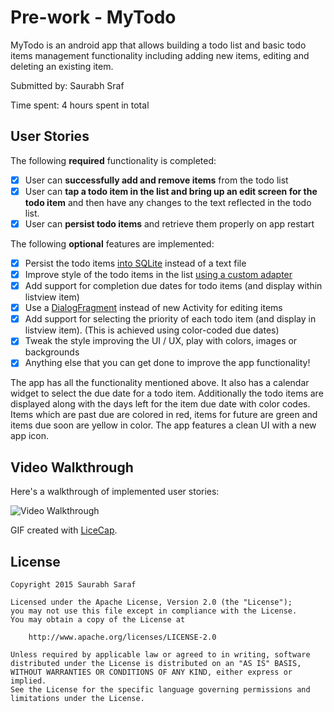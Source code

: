 # Pre-work - MyTodo

MyTodo is an android app that allows building a todo list and basic todo items management functionality including adding new items, editing and deleting an existing item.


Submitted by: Saurabh Sraf

Time spent: 4 hours spent in total

## User Stories

The following **required** functionality is completed:

* [x] User can **successfully add and remove items** from the todo list
* [x] User can **tap a todo item in the list and bring up an edit screen for the todo item** and then have any changes to the text reflected in the todo list.
* [x] User can **persist todo items** and retrieve them properly on app restart

The following **optional** features are implemented:

* [x] Persist the todo items [into SQLite](http://guides.codepath.com/android/Persisting-Data-to-the-Device#sqlite) instead of a text file
* [x] Improve style of the todo items in the list [using a custom adapter](http://guides.codepath.com/android/Using-an-ArrayAdapter-with-ListView)
* [x] Add support for completion due dates for todo items (and display within listview item)
* [x] Use a [DialogFragment](http://guides.codepath.com/android/Using-DialogFragment) instead of new Activity for editing items
* [x] Add support for selecting the priority of each todo item (and display in listview item). (This is achieved using color-coded due dates)
* [x] Tweak the style improving the UI / UX, play with colors, images or backgrounds
* [x] Anything else that you can get done to improve the app functionality!

The app has all the functionality mentioned above. It also has a calendar widget to select the due date for a todo item. Additionally the todo items are displayed along with the days left for the item due date with color codes. Items which are past due are colored in red, items for future are green and items due soon are yellow in color. The app features a clean UI with a new app icon.


## Video Walkthrough 

Here's a walkthrough of implemented user stories:

<img src='http://i.imgur.com/D7bd7Ad.gif' title='Video Walkthrough' width='' alt='Video Walkthrough' />

GIF created with [LiceCap](http://www.cockos.com/licecap/).


## License

    Copyright 2015 Saurabh Saraf

    Licensed under the Apache License, Version 2.0 (the "License");
    you may not use this file except in compliance with the License.
    You may obtain a copy of the License at

        http://www.apache.org/licenses/LICENSE-2.0

    Unless required by applicable law or agreed to in writing, software
    distributed under the License is distributed on an "AS IS" BASIS,
    WITHOUT WARRANTIES OR CONDITIONS OF ANY KIND, either express or implied.
    See the License for the specific language governing permissions and
    limitations under the License.
